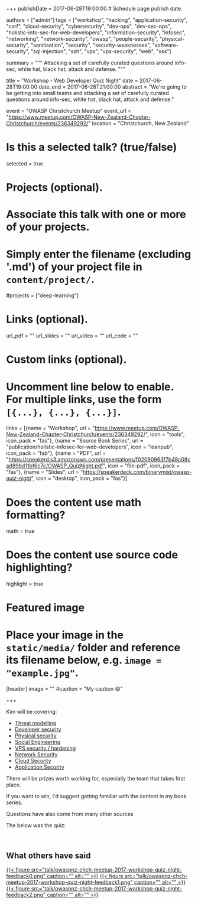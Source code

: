 +++
publishDate = 2017-06-28T19:00:00  # Schedule page publish date.

authors = ["admin"]
tags = ["workshop", "hacking", "application-security", "csrf", "cloud-security", "cybersecurity", "dev-ops", "dev-sec-ops", "holistic-info-sec-for-web-developers", "information-security", "infosec", "networking", "network-security", "owasp", "people-security", "physical-security", "sanitisation", "security", "security-weaknesses", "software-security", "sql-injection", "ssh", "vps", "vps-security", "web", "xss"]

summary = """
Attacking a set of carefully curated questions around info-sec, white hat, black hat, attack and defense.
"""

title = "Workshop - Web Developer Quiz Night"
date = 2017-06-28T19:00:00
date_end = 2017-06-28T21:00:00
abstract = "We're going to be getting into small teams and attacking a set of carefully curated questions around info-sec, white hat, black hat, attack and defense."

event = "OWASP Christchurch Meetup"
event_url = "https://www.meetup.com/OWASP-New-Zealand-Chapter-Christchurch/events/236349292/"
location = "Christchurch, New Zealand"

# Is this a selected talk? (true/false)
selected = true

# Projects (optional).
#   Associate this talk with one or more of your projects.
#   Simply enter the filename (excluding '.md') of your project file in `content/project/`.
#projects = ["deep-learning"]

# Links (optional).
url_pdf = ""
url_slides = ""
url_video = ""
url_code = ""

# Custom links (optional).
#   Uncomment line below to enable. For multiple links, use the form `[{...}, {...}, {...}]`.
links = [{name = "Workshop", url = "https://www.meetup.com/OWASP-New-Zealand-Chapter-Christchurch/events/236349292/", icon = "tools", icon_pack = "fas"}, {name = "Source Book Series", url = "publication/holistic-infosec-for-web-developers", icon = "leanpub", icon_pack = "fab"}, {name = "PDF", url = "https://speakerd.s3.amazonaws.com/presentations/f02090963f7b48c08cad89bd11bf6c7c/OWASP_QuizNight.pdf", icon = "file-pdf", icon_pack = "fas"}, {name = "Slides", url = "https://speakerdeck.com/binarymist/owasp-quiz-night", icon = "desktop", icon_pack = "fas"}]


# Does the content use math formatting?
math = true

# Does the content use source code highlighting?
highlight = true

# Featured image
# Place your image in the `static/media/` folder and reference its filename below, e.g. `image = "example.jpg"`.
[header]
image = ""
#caption = "My caption :smile:"

+++


Kim will be covering:

* [Threat modelling](https://f0.holisticinfosecforwebdevelopers.com/chap03.html#starting-with-the-30000-foot-view)
* [Developer security](https://f0.holisticinfosecforwebdevelopers.com/chap06.html#process-and-practises-agile-development-and-practices)
* [Physical security](http://f0.holisticinfosecforwebdevelopers.com/chap07.html#physical)
* [Social Engineering](http://f0.holisticinfosecforwebdevelopers.com/chap08.html#people)
* [VPS security / hardening](http://f1.holisticinfosecforwebdevelopers.com/chap03.html#vps)
* [Network Security](http://f1.holisticinfosecforwebdevelopers.com/chap04.html#network) 
* [Cloud Security](http://f1.holisticinfosecforwebdevelopers.com/chap05.html#cloud)
* [Application Security](http://f1.holisticinfosecforwebdevelopers.com/chap06.html#web-applications)

There will be prizes worth working for, especially the team that takes first place. 

If you want to win, I'd suggest getting familiar with the content in my book series.

Questions have also come from many other sources

The below was the quiz:

<script async class="speakerdeck-embed" data-id="f02090963f7b48c08cad89bd11bf6c7c" data-ratio="1.33333333333333" src="//speakerdeck.com/assets/embed.js"></script>

<br>

## What others have said

[{{< figure src="talk/owaspnz-chch-meetup-2017-workshop-quiz-night-feedback0.png" caption="" alt="" >}}](https://www.meetup.com/OWASP-New-Zealand-Chapter-Christchurch/events/236349292/)
[{{< figure src="talk/owaspnz-chch-meetup-2017-workshop-quiz-night-feedback1.png" caption="" alt="" >}}](https://www.meetup.com/OWASP-New-Zealand-Chapter-Christchurch/events/236349292/)
[{{< figure src="talk/owaspnz-chch-meetup-2017-workshop-quiz-night-feedback2.png" caption="" alt="" >}}](https://www.meetup.com/OWASP-New-Zealand-Chapter-Christchurch/events/236349292/)

<br>
